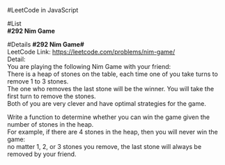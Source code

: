 #LeetCode in JavaScript

#List  
**\#292 Nim Game**

#Details
**#292 Nim Game#**  
LeetCode Link: https://leetcode.com/problems/nim-game/  
Detail:  
You are playing the following Nim Game with your friend:  
There is a heap of stones on the table, each time one of you take turns to remove 1 to 3 stones.  
The one who removes the last stone will be the winner. You will take the first turn to remove the stones.  
Both of you are very clever and have optimal strategies for the game.  

Write a function to determine whether you can win the game given the number of stones in the heap.  
For example, if there are 4 stones in the heap, then you will never win the game:  
no matter 1, 2, or 3 stones you remove, the last stone will always be removed by your friend.  
